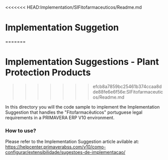 <<<<<<< HEAD:Implementation/SIFitofarmaceuticos/Readme.md
# Implementation Suggetion
=======
# Implementation Suggestions - Plant Protection Products
>>>>>>> efcb8a7859bc25461b374ccaa8dde88fe6e6f56e:SIFitofarmaceuticos/Readme.md

In this directory you will the code sample to implement the Implementation Suggestion that handles the "Fitofarmacêuticos" portuguese legal requirements in a PRIMAVERA ERP V10 environment.

### How to use?
Please refer to the Implementation Suggestion article avilable at: https://helpcenter.primaverabss.com/v10/como-configurar/extensibilidade/sugestoes-de-implementacao/ 

